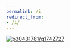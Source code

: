 ```yaml
---
permalink: /i
redirect_from:
- /i/
---
```


[![p30431781/g1742727](https://img.heptazhou.com/jpg/cebb00abc0de2b0c35e8177f30d7b10894bb5ded598d272ee8a72b5378c5343f0674a9d44dda10907ae50d1d73f804e1ab1ed9827baf3ebea1161196a9e42c7a.jpg)](https://img3.gelbooru.com/images/43/ed/43ed21438a81a8a91368e0e139b5f256.jpg)
